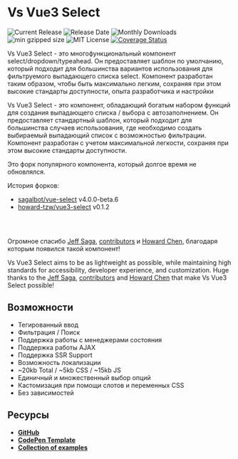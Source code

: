 # Vs Vue3 Select

![Current Release](https://img.shields.io/github/release/voral/vs-vue3-select.svg)
![Release Date](https://img.shields.io/github/release-date/voral/vs-vue3-select)
![Monthly Downloads](https://img.shields.io/npm/dm/vs-vue3-select.svg)
![min gzipped size](https://img.shields.io/bundlejs/size/vs-vue3-select)
![MIT License](https://img.shields.io/github/license/voral/vs-vue3-select.svg)
[![Coverage Status](https://coveralls.io/repos/github/Voral/vs-vue3-select/badge.svg?branch=main)](https://coveralls.io/github/Voral/vs-vue3-select?branch=main)

Vs Vue3 Select - это многофункциональный компонент select/dropdown/typeahead. Он предоставляет шаблон по умолчанию, который подходит для большинства вариантов использования для фильтруемого выпадающего списка select. Компонент разработан таким образом, чтобы быть максимально легким, сохраняя при этом высокие стандарты доступности, опыта разработчика и настройки

Vs Vue3 Select - это компонент, обладающий богатым набором функций для создания выпадающего списка / выбора с автозаполнением. Он предоставляет стандартный шаблон, который подходит для большинства случаев использования, где необходимо создать выбираемый выпадающий список с возможностью фильтрации. Компонент разработан с учетом максимальной легкости, сохраняя при этом высокие стандарты доступности.

Это форк популярного компонента, который долгое время не обновлялся.

История форков:

- [sagalbot/vue-select](https://github.com/sagalbot/vue-select) v4.0.0-beta.6
- [howard-tzw/vue3-select](https://github.com/howard-tzw/vue3-select) v0.1.2

<div style="max-width:25rem; margin: 0 auto; padding: 1rem 0;">
  <country-select />  
</div>

Огромное спасибо [Jeff Saga](https://github.com/sagalbot),
[contributors](https://github.com/sagalbot/vue-select/graphs/contributors)
и [Howard Chen](https://github.com/howard-tzw/vue3-select), благодаря которым появился такой компонент!

Vs Vue3 Select aims to be as lightweight as possible, while maintaining high
standards for accessibility, developer experience, and customization. Huge
thanks to the [Jeff Saga](https://github.com/sagalbot),
[contributors](https://github.com/sagalbot/vue-select/graphs/contributors)
and [Howard Chen](https://github.com/howard-tzw/vue3-select)
that make Vs Vue3 Select possible!

## Возможности

- Тегированный ввод
- Фильтрация / Поиск
- Поддержка работы с менеджерами состояния
- Поддержка работы AJAX
- Поддержка SSR Support
- Возможность локализации
- ~20kb Total / ~5kb CSS / ~15kb JS
- Единичный и множественный выбор опций
- Кастомизация при помощи слотов и переменных CSS 
- Без зависимостей

## Ресурсы

- **[GitHub](https://github.com/voral/vs-vue3-select)**
- **[CodePen Template](https://codepen.io/vasoft/pen/JjxVrVM)**
- **[Collection of examples](https://codepen.io/collection/aMPBbR)**
